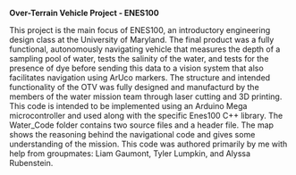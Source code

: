 **Over-Terrain Vehicle Project - ENES100**

This project is the main focus of ENES100, an introductory engineering design class at the University of Maryland. The final product was a fully functional, autonomously navigating vehicle that measures the depth of a sampling pool of water, tests the salinity of the water, and tests for the presence of dye before sending this data to a vision system that also facilitates navigation using ArUco markers. The structure and intended functionality of the OTV was fully designed and manufacturd by the members of the water mission team through laser cutting and 3D printing. This code is intended to be implemented using an Arduino Mega microcontroller and used along with the specific Enes100 C++ library. The Water_Code folder contains two source files and a header file. The map shows the reasoning behind the navigational code and gives some understanding of the mission.
This code was authored primarily by me with help from groupmates: Liam Gaumont, Tyler Lumpkin, and Alyssa Rubenstein.
